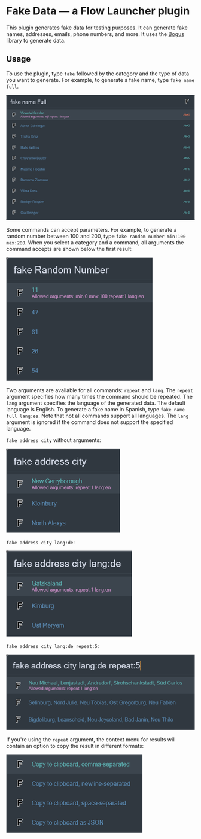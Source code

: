 # Fake Data — a Flow Launcher plugin

This plugin generates fake data for testing purposes. It can generate fake names, addresses, emails, phone numbers,
and more. It uses the [Bogus](https://github.com/bchavez/Bogus/) library to generate data.

## Usage

To use the plugin, type `fake` followed by the category and the type of data you want to generate. For example, to
generate a fake name, type `fake name full`.

![fake name full](ReadmeImages/fake-name-full.png)

Some commands can accept parameters. For example, to generate a random number between 100 and 200,
type `fake random number min:100 max:200`. When you select a category and a command, all arguments the command accepts
are shown below the first result:

![arguments](ReadmeImages/arguments.png)

Two arguments are available for all commands: `repeat` and `lang`. The `repeat` argument specifies how many times the
command should be repeated. The `lang` argument specifies the language of the generated data. The default language is
English. To generate a fake name in Spanish, type `fake name full lang:es`. Note that not all commands support all
languages. The `lang` argument is ignored if the command does not support the specified language.

`fake address city` without arguments:

![fake address city](ReadmeImages/fake-address-city.png)

`fake address city lang:de`:

![fake address city lang:de](ReadmeImages/fake-address-city-lang-de.png)

`fake address city lang:de repeat:5`:

![fake address city lang:de repeat:5](ReadmeImages/fake-address-city-lang-de-repeat-5.png)

If you're using the `repeat` argument, the context menu for results will contain an option to copy the result in
different formats:

![Context menu](ReadmeImages/context-menu.png)

